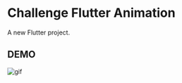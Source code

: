 # Challenge Flutter Animation 

A new Flutter project.

## DEMO

![gif](https://github.com/Jacob-dvlp/coffee-animation/blob/master/demo.gif)

